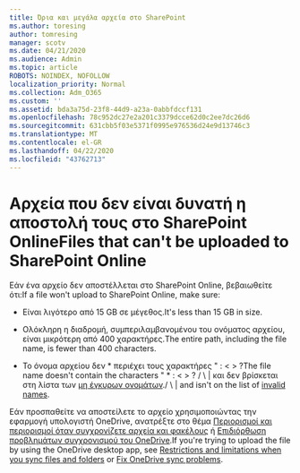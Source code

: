 ```yaml
---
title: Όρια και μεγάλα αρχεία στο SharePoint
ms.author: toresing
author: tomresing
manager: scotv
ms.date: 04/21/2020
ms.audience: Admin
ms.topic: article
ROBOTS: NOINDEX, NOFOLLOW
localization_priority: Normal
ms.collection: Adm_O365
ms.custom: ''
ms.assetid: bda3a75d-23f8-44d9-a23a-0abbfdccf131
ms.openlocfilehash: 78c952dc27e2a201c3379dcce62d0c2ee7dc26d6
ms.sourcegitcommit: 631cbb5f03e5371f0995e976536d24e9d13746c3
ms.translationtype: MT
ms.contentlocale: el-GR
ms.lasthandoff: 04/22/2020
ms.locfileid: "43762713"
---
```

# <a name="files-that-cant-be-uploaded-to-sharepoint-online"></a><span data-ttu-id="12e6d-102">Αρχεία που δεν είναι δυνατή η αποστολή τους στο SharePoint Online</span><span class="sxs-lookup"><span data-stu-id="12e6d-102">Files that can't be uploaded to SharePoint Online</span></span>

<span data-ttu-id="12e6d-103">Εάν ένα αρχείο δεν αποστέλλεται στο SharePoint Online, βεβαιωθείτε ότι:</span><span class="sxs-lookup"><span data-stu-id="12e6d-103">If a file won't upload to SharePoint Online, make sure:</span></span>
  
- <span data-ttu-id="12e6d-104">Είναι λιγότερο από 15 GB σε μέγεθος.</span><span class="sxs-lookup"><span data-stu-id="12e6d-104">It's less than 15 GB in size.</span></span>
    
- <span data-ttu-id="12e6d-105">Ολόκληρη η διαδρομή, συμπεριλαμβανομένου του ονόματος αρχείου, είναι μικρότερη από 400 χαρακτήρες.</span><span class="sxs-lookup"><span data-stu-id="12e6d-105">The entire path, including the file name, is fewer than 400 characters.</span></span>
    
- <span data-ttu-id="12e6d-106">Το όνομα αρχείου δεν \* περιέχει τους χαρακτήρες " : \< \> ?</span><span class="sxs-lookup"><span data-stu-id="12e6d-106">The file name doesn't contain the characters " \* : \< \> ?</span></span> <span data-ttu-id="12e6d-107">/ \ | και δεν βρίσκεται στη λίστα των [μη έγκυρων ονομάτων](https://go.microsoft.com/fwlink/?linkid=866430).</span><span class="sxs-lookup"><span data-stu-id="12e6d-107">/ \ | and isn't on the list of [invalid names](https://go.microsoft.com/fwlink/?linkid=866430).</span></span>
    
<span data-ttu-id="12e6d-108">Εάν προσπαθείτε να αποστείλετε το αρχείο χρησιμοποιώντας την εφαρμογή υπολογιστή OneDrive, ανατρέξτε στο θέμα [Περιορισμοί και περιορισμοί όταν συγχρονίζετε αρχεία και φακέλους](httpsbv://go.microsoft.com/fwlink/p/?LinkID=717734) ή [Επιδιόρθωση προβλημάτων συγχρονισμού του OneDrive](https://go.microsoft.com/fwlink/?linkid=866431).</span><span class="sxs-lookup"><span data-stu-id="12e6d-108">If you're trying to upload the file by using the OneDrive desktop app, see [Restrictions and limitations when you sync files and folders](httpsbv://go.microsoft.com/fwlink/p/?LinkID=717734) or [Fix OneDrive sync problems](https://go.microsoft.com/fwlink/?linkid=866431).</span></span>
  

